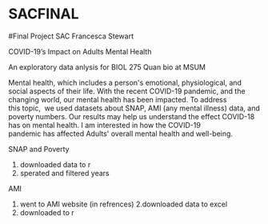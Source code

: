 # SACFINAL
#Final Project SAC
Francesca Stewart

COVID-19’s Impact on Adults Mental Health

An exploratory data anlysis for BIOL  275 Quan bio at MSUM

Mental health, which includes a person's emotional, physiological, and social aspects of their life. With the recent COVID-19 pandemic, and the changing world, our mental health has been impacted. To address this topic,  we used datasets about SNAP, AMI (any mental illness) data, and poverty numbers. Our results may help us understand the effect COVID-18 has on mental health. I am interested in how the COVID-19 pandemic has affected Adults' overall mental health and well-being.

SNAP and Poverty
1. downloaded data to r
2. sperated and filtered years

AMI
1. went to AMI website (in refrences)
2.downloaded data to excel
3. downloaded to r